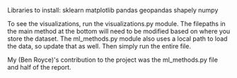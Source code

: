 Libraries to install:
sklearn
matplotlib
pandas
geopandas
shapely
numpy

To see the visualizations, run the visualizations.py module. The filepaths in the main method at the bottom will need to be modified based on where you store the dataset. The ml_methods.py module also uses a local path to load the data, so update that as well. Then simply run the entire file.

My (Ben Royce)'s contribution to the project was the ml_methods.py file and half of the report.
